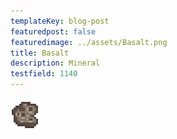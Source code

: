 ```yaml
---
templateKey: blog-post
featuredpost: false
featuredimage: ../assets/Basalt.png
title: Basalt
description: Mineral
testfield: 1140
---
```

![Basalt](../assets/Basalt.png)